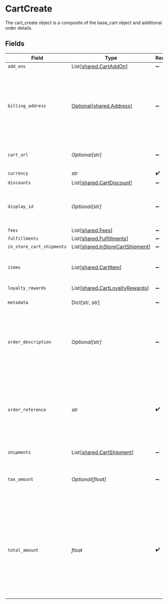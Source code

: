 # CartCreate

The cart_create object is a composite of the base_cart object and additional order details.


## Fields

| Field                                                                                                                                                         | Type                                                                                                                                                          | Required                                                                                                                                                      | Description                                                                                                                                                   | Example                                                                                                                                                       |
| ------------------------------------------------------------------------------------------------------------------------------------------------------------- | ------------------------------------------------------------------------------------------------------------------------------------------------------------- | ------------------------------------------------------------------------------------------------------------------------------------------------------------- | ------------------------------------------------------------------------------------------------------------------------------------------------------------- | ------------------------------------------------------------------------------------------------------------------------------------------------------------- |
| `add_ons`                                                                                                                                                     | List[[shared.CartAddOn](../../models/shared/cartaddon.md)]                                                                                                    | :heavy_minus_sign:                                                                                                                                            | N/A                                                                                                                                                           |                                                                                                                                                               |
| `billing_address`                                                                                                                                             | [Optional[shared.Address]](../../models/shared/address.md)                                                                                                    | :heavy_minus_sign:                                                                                                                                            | The Address object is used for billing, shipping, and physical store address use cases.                                                                       |                                                                                                                                                               |
| `cart_url`                                                                                                                                                    | *Optional[str]*                                                                                                                                               | :heavy_minus_sign:                                                                                                                                            | Used to provide a link to the cart ID.                                                                                                                        | https://boltswagstore.com/orders/123456765432                                                                                                                 |
| `currency`                                                                                                                                                    | *str*                                                                                                                                                         | :heavy_check_mark:                                                                                                                                            | N/A                                                                                                                                                           | USD                                                                                                                                                           |
| `discounts`                                                                                                                                                   | List[[shared.CartDiscount](../../models/shared/cartdiscount.md)]                                                                                              | :heavy_minus_sign:                                                                                                                                            | N/A                                                                                                                                                           |                                                                                                                                                               |
| `display_id`                                                                                                                                                  | *Optional[str]*                                                                                                                                               | :heavy_minus_sign:                                                                                                                                            | This field, although required, can be an empty string.                                                                                                        | displayid_100                                                                                                                                                 |
| `fees`                                                                                                                                                        | List[[shared.Fees](../../models/shared/fees.md)]                                                                                                              | :heavy_minus_sign:                                                                                                                                            | N/A                                                                                                                                                           |                                                                                                                                                               |
| `fulfillments`                                                                                                                                                | List[[shared.Fulfillments](../../models/shared/fulfillments.md)]                                                                                              | :heavy_minus_sign:                                                                                                                                            | N/A                                                                                                                                                           |                                                                                                                                                               |
| `in_store_cart_shipments`                                                                                                                                     | List[[shared.InStoreCartShipment](../../models/shared/instorecartshipment.md)]                                                                                | :heavy_minus_sign:                                                                                                                                            | N/A                                                                                                                                                           |                                                                                                                                                               |
| `items`                                                                                                                                                       | List[[shared.CartItem](../../models/shared/cartitem.md)]                                                                                                      | :heavy_minus_sign:                                                                                                                                            | The list of items associated with the cart.                                                                                                                   |                                                                                                                                                               |
| `loyalty_rewards`                                                                                                                                             | List[[shared.CartLoyaltyRewards](../../models/shared/cartloyaltyrewards.md)]                                                                                  | :heavy_minus_sign:                                                                                                                                            | N/A                                                                                                                                                           |                                                                                                                                                               |
| `metadata`                                                                                                                                                    | Dict[str, *str*]                                                                                                                                              | :heavy_minus_sign:                                                                                                                                            | Optional custom metadata.                                                                                                                                     | {"key1":"value1","key2":"value2"}                                                                                                                             |
| `order_description`                                                                                                                                           | *Optional[str]*                                                                                                                                               | :heavy_minus_sign:                                                                                                                                            | Used optionally to pass additional information like order numbers or other IDs as needed.                                                                     | Order #1234567890                                                                                                                                             |
| `order_reference`                                                                                                                                             | *str*                                                                                                                                                         | :heavy_check_mark:                                                                                                                                            | This value is used by Bolt as an external reference to a given order. This reference must be unique per successful transaction.                               | order_100                                                                                                                                                     |
| `shipments`                                                                                                                                                   | List[[shared.CartShipment](../../models/shared/cartshipment.md)]                                                                                              | :heavy_minus_sign:                                                                                                                                            | N/A                                                                                                                                                           |                                                                                                                                                               |
| `tax_amount`                                                                                                                                                  | *Optional[float]*                                                                                                                                             | :heavy_minus_sign:                                                                                                                                            | The total tax amount for all of the items associated with the cart.                                                                                           |                                                                                                                                                               |
| `total_amount`                                                                                                                                                | *float*                                                                                                                                                       | :heavy_check_mark:                                                                                                                                            | The total amount, in cents, of the cart including its items and taxes (if applicable), e.g. $9.00 is 900. This total must match the sum of all other amounts. | 900                                                                                                                                                           |